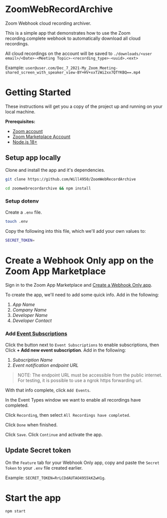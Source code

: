 # ZoomWebRecordArchive

Zoom Webhook cloud recording archiver.

This is a simple app that demonstrates how to use the Zoom recording.complete webhook to automatically download all cloud recordings.

All cloud recordings on the account will be saved to `./downloads/<user email>/<Date>-<Meeting Topic>-<recording_type>-<uuid>.<ext>`

Example: `user@user.com/Dec_7_2021-My_Zoom_Meeting-shared_screen_with_speaker_view-BY+HV+xxTzWi2xx7QTYKBQ==.mp4`

# Getting Started

These instructions will get you a copy of the project up and running on your local machine.

**Prerequisites:**

- [Zoom account](https://zoom.us)
- [Zoom Marketplace Account](https://marketplace.zoom.us/docs/guides)
- [Node.js 18+](https://nodejs.org/)

## Setup app locally

Clone and install the app and it's dependencies.

```bash
git clone https://github.com/Will4950/ZoomWebRecordArchive
```

```bash
cd zoomwebrecordarchive && npm install
```

### Setup dotenv

Create a `.env` file.

```bash
touch .env
```

Copy the following into this file, which we'll add your own values to:

```bash
SECRET_TOKEN=
```

# Create a Webhook Only app on the Zoom App Marketplace

Sign in to the Zoom App Marketplace and [Create a Webhook Only app](https://marketplace.zoom.us/develop/create?source=devdocs).

To create the app, we'll need to add some quick info. Add in the following:

1. _App Name_
2. _Company Name_
3. _Developer Name_
4. _Developer Contact_

### Add [Event Subscriptions](https://marketplace.zoom.us/docs/guides/tools-resources/webhooks#event-subscriptions)

Click the button next to `Event Subscriptions` to enable subscriptions, then Click **+ Add new event subscription**. Add in the following:

1. _Subscription Name_
2. _Event notification endpoint URL_

> NOTE: The endpoint URL must be accessible from the public internet. For testing, it is possible to use a ngrok https forwarding url.

With that info complete, click `Add Events`.

In the Event Types window we want to enable all recordings have completed.

Click `Recording`, then select `All Recordings have completed`.

Click `Done` when finished.

Click `Save`. Click `Continue` and activate the app.

## Update Secret token

On the `Feature` tab for your Webhook Only app, copy and paste the `Secret Token` to your `.env` file created earlier.

Example: `SECRET_TOKEN=RrLCDdAUTAO4955kKZwH1g`.

# Start the app

```bash
npm start
```
